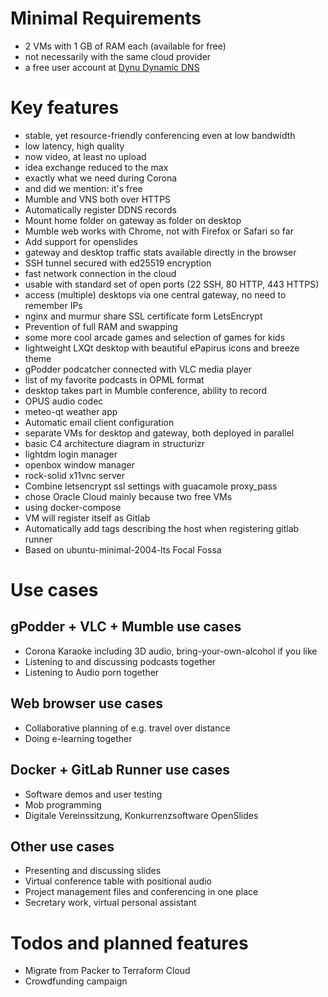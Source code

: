 # Minimal Requirements

- 2 VMs with 1 GB of RAM each (available for free)
- not necessarily with the same cloud provider
- a free user account at [Dynu Dynamic DNS](https://www.dynu.com)

# Key features

- stable, yet resource-friendly conferencing even at low bandwidth
- low latency, high quality
- now video, at least no upload
- idea exchange reduced to the max
- exactly what we need during Corona
- and did we mention: it's free
- Mumble and VNS both over HTTPS
- Automatically register DDNS records
- Mount home folder on gateway as folder on desktop
- Mumble web works with Chrome, not with Firefox or Safari so far
- Add support for openslides
- gateway and desktop traffic stats available directly in the browser
- SSH tunnel secured with ed25519 encryption
- fast network connection in the cloud
- usable with standard set of open ports (22 SSH, 80 HTTP, 443 HTTPS)
- access (multiple) desktops via one central gateway, no need to remember IPs
- nginx and murmur share SSL certificate form LetsEncrypt
- Prevention of full RAM and swapping
- some more cool arcade games and selection of games for kids
- lightweight LXQt desktop with beautiful ePapirus icons and breeze theme
- gPodder podcatcher connected with VLC media player
- list of my favorite podcasts in OPML format
- desktop takes part in Mumble conference, ability to record
- OPUS audio codec
- meteo-qt weather app
- Automatic email client configuration
- separate VMs for desktop and gateway, both deployed in parallel
- basic C4 architecture diagram in structurizr
- lightdm login manager
- openbox window manager
- rock-solid x11vnc server
- Combine letsencrypt ssl settings with guacamole proxy_pass
- chose Oracle Cloud mainly because two free VMs
- using docker-compose
- VM will register itself as Gitlab
- Automatically add tags describing the host when registering gitlab runner
- Based on ubuntu-minimal-2004-lts Focal Fossa

# Use cases

## gPodder + VLC + Mumble use cases
- Corona Karaoke including 3D audio, bring-your-own-alcohol if you like
- Listening to and discussing podcasts together
- Listening to Audio porn together

## Web browser use cases
- Collaborative planning of e.g. travel over distance
- Doing e-learning together

## Docker + GitLab Runner use cases
- Software demos and user testing
- Mob programming
- Digitale Vereinssitzung, Konkurrenzsoftware OpenSlides

## Other use cases
- Presenting and discussing slides
- Virtual conference table with positional audio
- Project management files and conferencing in one place
- Secretary work, virtual personal assistant

# Todos and planned features

- Migrate from Packer to Terraform Cloud
- Crowdfunding campaign


